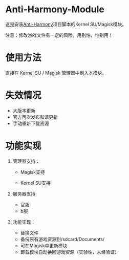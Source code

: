 # Anti-Harmony-Module

这是安装[Anti-Harmony](https://github.com/BlueArchiveCN/Anti-Harmony/)项目脚本的Kernel SU/Magisk模块。

注意：修改游戏文件有一定的风险，用别怕，怕别用！

# 使用方法

直接在 Kernel SU / Magisk 管理器中刷入本模块。

# 失效情况
- 大版本更新
- 官方再次发布和谐更新
- 手动重新下载资源

# 功能实现
1. 管理器支持：

   - Magisk支持

   - Kernel SU支持

2. 服务器支持:

   - 官服
   - b服

3. 功能实现：

   - 替换文件
   - 备份原有游戏资源到/sdcard/Documents/
   - 可在Magisk中更新模块
   - 卸载模块自动换回游戏资源（实验性，未经验证）

